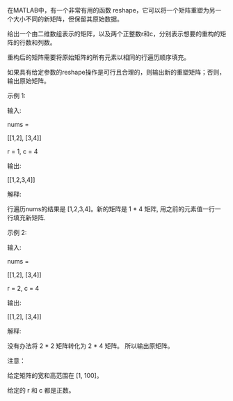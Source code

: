 在MATLAB中，有一个非常有用的函数 reshape，它可以将一个矩阵重塑为另一个大小不同的新矩阵，但保留其原始数据。

给出一个由二维数组表示的矩阵，以及两个正整数r和c，分别表示想要的重构的矩阵的行数和列数。

重构后的矩阵需要将原始矩阵的所有元素以相同的行遍历顺序填充。

如果具有给定参数的reshape操作是可行且合理的，则输出新的重塑矩阵；否则，输出原始矩阵。

示例 1:

输入: 

nums = 

[[1,2],
 [3,4]]
 
r = 1, c = 4

输出: 

[[1,2,3,4]]

解释:

行遍历nums的结果是 [1,2,3,4]。新的矩阵是 1 * 4 矩阵, 用之前的元素值一行一行填充新矩阵.

示例 2:

输入: 

nums = 

[[1,2],
 [3,4]]
 
r = 2, c = 4

输出: 

[[1,2],
 [3,4]]
 
解释:

没有办法将 2 * 2 矩阵转化为 2 * 4 矩阵。 所以输出原矩阵。

注意：


给定矩阵的宽和高范围在 [1, 100]。

给定的 r 和 c 都是正数。

